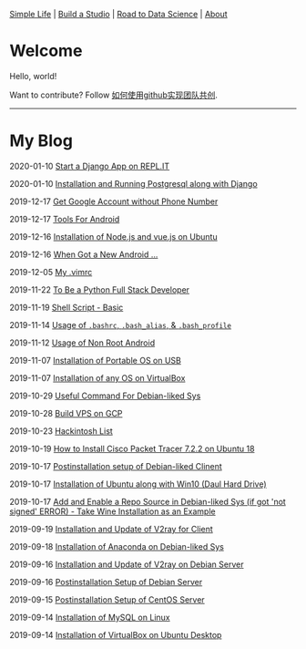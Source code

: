 
[Simple Life](https://tane-rs.github.io/simple-life/) |
[Build a Studio](https://tane-rs.github.io/build-a-studio/) |
[Road to Data Science](https://tane-rs.github.io/road-to-data-science/) |
[About](about.md)

# Welcome
Hello, world!

Want to contribute? Follow [如何使用github实现团队共创](https://www.jianshu.com/p/ab7c81414277).


---

# My Blog

2020-01-10 [Start a Django App on REPL.IT](_posts/2020-01-10-01.md)

2020-01-10 [Installation and Running Postgresql along with Django](_posts/2020-01-10-00.md)

2019-12-17 [Get Google Account without Phone Number](_posts/2019-12-17-01.md)

2019-12-17 [Tools For Android](_posts/2019-12-17-00.md)

2019-12-16 [Installation of Node.js and vue.js on Ubuntu](_posts/2019-12-16-01.md)

2019-12-16 [When Got a New Android ...](_posts/2019-12-16-00.md)

2019-12-05 [My .vimrc](_posts/2019-12-05-00.md)

2019-11-22 [To Be a Python Full Stack Developer](_posts/2019-11-22-00.md)

2019-11-19 [Shell Script - Basic](_posts/2019-11-19-01.md)

2019-11-14 [Usage of `.bashrc`, `.bash_alias`, & `.bash_profile`](_posts/2019-11-14-00.md)

2019-11-12 [Usage of Non Root Android](_posts/2019-11-12-01.md)

2019-11-07 [Installation of Portable OS on USB](_posts/2019-11-07-01.md)

2019-11-07 [Installation of any OS on VirtualBox](_posts/2019-11-07-00.md)

2019-10-29 [Useful Command For Debian-liked Sys](_posts/2019-10-29-00.md)

2019-10-28 [Build VPS on GCP](_posts/2019-10-28-01.md)

2019-10-23 [Hackintosh List](_posts/2019-10-23-00.md)

2019-10-19 [How to Install Cisco Packet Tracer 7.2.2 on Ubuntu 18](_posts/2019-10-19-00.md)

2019-10-17 [Postinstallation setup of Debian-liked Clinent](_posts/2019-10-17-02.md)

2019-10-17 [Installation of Ubuntu along with Win10 (Daul Hard Drive)](_posts/2019-10-17-01.md)

2019-10-17 [Add and Enable a Repo Source in Debian-liked Sys (if got 'not signed' ERROR) - Take Wine Installation as an Example](_posts/2019-10-17-00.md)

2019-09-19 [Installation and Update of V2ray for Client](_posts/2019-09-19-00.md)

2019-09-18 [Installation of Anaconda on Debian-liked Sys](_posts/2019-09-18-00.md)

2019-09-16 [Installation and Update of V2ray on Debian Server](_posts/2019-09-16-01.md)

2019-09-16 [Postinstallation Setup of Debian Server](_posts/2019-09-16-00.md)

2019-09-15 [Postinstallation Setup of CentOS Server](_posts/2019-09-15-00.md)

2019-09-14 [Installation of MySQL on Linux](_posts/2019-09-14-01.md)

2019-09-14 [Installation of VirtualBox on Ubuntu Desktop](_posts/2019-09-14-00.md)
